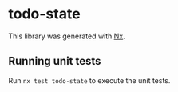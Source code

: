 # todo-state

This library was generated with [Nx](https://nx.dev).

## Running unit tests

Run `nx test todo-state` to execute the unit tests.

